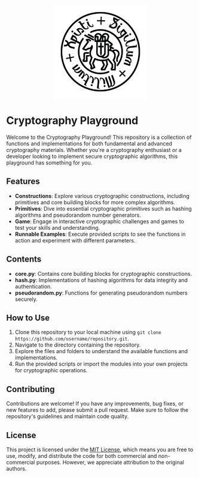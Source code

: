 <div align="center">
  <img src="./icons/knight-templar-seal.png" alt="Repository Icon or Logo" width=250>
</div>

# Cryptography Playground
Welcome to the Cryptography Playground! This repository is a collection of functions and implementations for both fundamental and advanced cryptography materials. Whether you're a cryptography enthusiast or a developer looking to implement secure cryptographic algorithms, this playground has something for you.

## Features
- **Constructions**: Explore various cryptographic constructions, including primitives and core building blocks for more complex algorithms.
- **Primitives**: Dive into essential cryptographic primitives such as hashing algorithms and pseudorandom number generators.
- **Game**: Engage in interactive cryptographic challenges and games to test your skills and understanding.
- **Runnable Examples**: Execute provided scripts to see the functions in action and experiment with different parameters.

## Contents
- **core.py**: Contains core building blocks for cryptographic constructions.
- **hash.py**: Implementations of hashing algorithms for data integrity and authentication.
- **pseudorandom.py**: Functions for generating pseudorandom numbers securely.

## How to Use
1. Clone this repository to your local machine using `git clone https://github.com/username/repository.git`.
2. Navigate to the directory containing the repository.
3. Explore the files and folders to understand the available functions and implementations.
4. Run the provided scripts or import the modules into your own projects for cryptographic operations.

## Contributing
Contributions are welcome! If you have any improvements, bug fixes, or new features to add, please submit a pull request. Make sure to follow the repository's guidelines and maintain code quality.

## License
This project is licensed under the [MIT License](LICENSE), which means you are free to use, modify, and distribute the code for both commercial and non-commercial purposes. However, we appreciate attribution to the original authors.